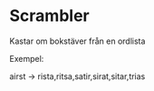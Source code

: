 # Scrambler

Kastar om bokstäver från en ordlista

Exempel:

airst -> rista,ritsa,satir,sirat,sitar,trias